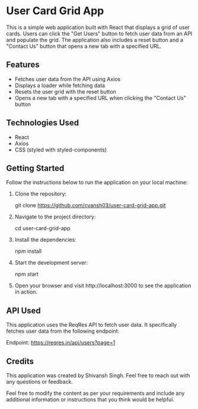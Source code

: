 # User Card Grid App

This is a simple web application built with React that displays a grid of user cards. Users can click the "Get Users" button to fetch user data from an API and populate the grid. The application also includes a reset button and a "Contact Us" button that opens a new tab with a specified URL.

## Features

- Fetches user data from the API using Axios
- Displays a loader while fetching data
- Resets the user grid with the reset button
- Opens a new tab with a specified URL when clicking the "Contact Us" button

## Technologies Used

- React
- Axios
- CSS (styled with styled-components)

## Getting Started

Follow the instructions below to run the application on your local machine:

1. Clone the repository:

   git clone https://github.com/cvansh03/user-card-grid-app.git

2. Navigate to the project directory:

   cd user-card-grid-app

3. Install the dependencies:

   npm install

4. Start the development server:

   npm start

5. Open your browser and visit http://localhost:3000 to see the application in action.

## API Used

This application uses the ReqRes API to fetch user data. It specifically fetches user data from the following endpoint:

Endpoint: https://reqres.in/api/users?page=1

## Credits

This application was created by Shivansh Singh. Feel free to reach out with any questions or feedback.

Feel free to modify the content as per your requirements and include any additional information or instructions that you think would be helpful.

